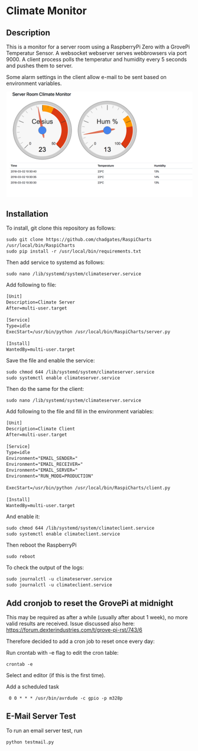 # Climate Monitor

## Description
This is a monitor for a server room using a RaspberryPi Zero with a GrovePi Temperatur Sensor.
A websocket webserver serves webbrowsers via port 9000. A client process polls the temperatur and
humidity every 5 seconds and pushes them to server. 


Some alarm settings in the client allow e-mail to be sent based on environment variables. 


![Browser Front End](/img/webfrontend.png)


## Installation

To install, git clone this repository as follows: 

    sudo git clone https://github.com/chadgates/RaspiCharts /usr/local/bin/RaspiCharts
    sudo pip install -r /usr/local/bin/requirements.txt

    
Then add service to systemd as follows: 

    sudo nano /lib/systemd/system/climateserver.service

Add following to file: 
    
    [Unit]
    Description=Climate Server
    After=multi-user.target
    
    [Service]
    Type=idle
    ExecStart=/usr/bin/python /usr/local/bin/RaspiCharts/server.py
    
    [Install]
    WantedBy=multi-user.target


Save the file and enable the service: 

    sudo chmod 644 /lib/systemd/system/climateserver.service
    sudo systemctl enable climateserver.service
    


Then do the same for the client: 

    sudo nano /lib/systemd/system/climateserver.service

Add following to the file and fill in the environment variables: 
    
    [Unit]
    Description=Climate Client
    After=multi-user.target
    
    [Service]
    Type=idle
    Environment="EMAIL_SENDER="
    Environment="EMAIL_RECEIVER="
    Environment="EMAIL_SERVER="
    Environment="RUN_MODE=PRODUCTION"
    
    ExecStart=/usr/bin/python /usr/local/bin/RaspiCharts/client.py
    
    [Install]
    WantedBy=multi-user.target
    
And enable it: 

    sudo chmod 644 /lib/systemd/system/climateclient.service
    sudo systemctl enable climateclient.service


Then reboot the RaspberryPi
    
    sudo reboot


To check the output of the logs: 

    sudo journalctl -u climateserver.service
    sudo journalctl -u climateclient.service
    

## Add cronjob to reset the GrovePi at midnight

This may be required as after a while (usually after about 1 week), no more 
valid results are received. 
Issue discussed also here: https://forum.dexterindustries.com/t/grove-pi-rst/743/6

Therefore decided to add a cron job to reset once every day: 

Run crontab with -e flag to edit the cron table: 

    crontab -e
 
Select and editor (if this is the first time).
 
Add a scheduled task

     0 0 * * * /usr/bin/avrdude -c gpio -p m328p


## E-Mail Server Test

To run an email server test, run
    
    python testmail.py
   